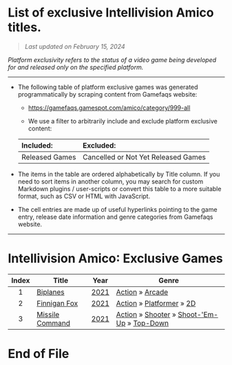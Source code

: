 ﻿# List of exclusive Intellivision Amico titles.

> *Last updated on February 15, 2024*

_Platform exclusivity refers to the status of a video game being developed for and released only on the specified platform._

-----------------------------

 - The following table of platform exclusive games was generated programmatically by scraping content from Gamefaqs website: 

    - https://gamefaqs.gamespot.com/amico/category/999-all

    - We use a filter to arbitrarily include and exclude platform exclusive content:

      
    |Included:|Excluded:|
    |:--|:--|
    |Released Games|Cancelled or Not Yet Released Games


 - The items in the table are ordered alphabetically by Title column. If you need to sort items in another column, you may search for custom Markdown plugins / user-scripts or convert this table to a more suitable format, such as CSV or HTML with JavaScript.

 - The cell entries are made up of useful hyperlinks pointing to the game entry, release date information and genre categories from Gamefaqs website.

-----------------------------
# Intellivision Amico∶ Exclusive Games
|Index|Title|Year|Genre|
|:--:|--|--|--|
|1|<a href="https://gamefaqs.gamespot.com/amico/334530-biplanes" target="_blank" rel="noopener noreferrer">Biplanes</a>|<a href="https://gamefaqs.gamespot.com/amico/334530-biplanes/data" target="_blank" rel="noopener noreferrer">2021</a>|<a href="https://gamefaqs.gamespot.com/amico/category/54-action" target="_blank" rel="noopener noreferrer">Action</a> &raquo; <a href="https://gamefaqs.gamespot.com/amico/category/289-action-arcade" target="_blank" rel="noopener noreferrer">Arcade</a>|
|2|<a href="https://gamefaqs.gamespot.com/amico/297291-finnigan-fox" target="_blank" rel="noopener noreferrer">Finnigan Fox</a>|<a href="https://gamefaqs.gamespot.com/amico/297291-finnigan-fox/data" target="_blank" rel="noopener noreferrer">2021</a>|<a href="https://gamefaqs.gamespot.com/amico/category/54-action" target="_blank" rel="noopener noreferrer">Action</a> &raquo; <a href="https://gamefaqs.gamespot.com/amico/category/56-action-platformer" target="_blank" rel="noopener noreferrer">Platformer</a> &raquo; <a href="https://gamefaqs.gamespot.com/amico/category/84-action-platformer-2d" target="_blank" rel="noopener noreferrer">2D</a>|
|3|<a href="https://gamefaqs.gamespot.com/amico/334532-missile-command" target="_blank" rel="noopener noreferrer">Missile Command</a>|<a href="https://gamefaqs.gamespot.com/amico/334532-missile-command/data" target="_blank" rel="noopener noreferrer">2021</a>|<a href="https://gamefaqs.gamespot.com/amico/category/54-action" target="_blank" rel="noopener noreferrer">Action</a> &raquo; <a href="https://gamefaqs.gamespot.com/amico/category/55-action-shooter" target="_blank" rel="noopener noreferrer">Shooter</a> &raquo; <a href="https://gamefaqs.gamespot.com/amico/category/313-action-shooter-shoot-em-up" target="_blank" rel="noopener noreferrer">Shoot-&#039;Em-Up</a> &raquo; <a href="https://gamefaqs.gamespot.com/amico/category/272-action-shooter-shoot-em-up-top-down" target="_blank" rel="noopener noreferrer">Top-Down</a>|

# End of File